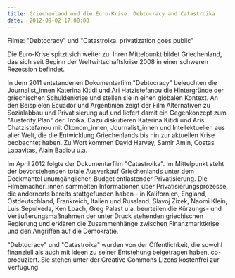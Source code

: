 ```yaml
---
title: Griechenland und die Euro-Krise. Debtocracy and Catastroika
date:  2012-09-02 17:00:00
---
```


Filme: "Debtocracy" und "Catastroika. privatization goes
public"



Die Euro-Krise spitzt sich weiter zu. Ihren Mittelpunkt bildet
Griechenland, das sich seit Beginn der Weltwirtschaftskrise 2008 in einer
schweren Rezession befindet.


In dem 2011 entstandenen Dokumentarfilm "Debtocracy" beleuchten die
Journalist_innen Katerina Kitidi und Ari Hatzistefanou die Hintergründe
der griechischen Schuldenkrise und stellen sie in einen globalen
Kontext. An den Beispielen Ecuador und Argentinien zeigt der Film
Alternativen zu Sozialabbau und Privatisierung auf und liefert damit ein
Gegenkonzept zum "Austerity Plan" der Troika. Dazu diskutieren Katerina
Kitidi und Aris Chatzistefanou mit Ökonom_innen, Journalist_innen und
Intellektuellen aus aller Welt, die die Entwicklung Griechenlands bis hin
zur aktuellen Krise beobachtet haben. Zu Wort kommen David Harvey, Samir
Amin, Costas Lapavitas, Alain Badiou u.a.


Im April 2012 folgte der Dokumentarfilm "Catastroika". Im Mittelpunkt
steht der bevorstehenden totale Ausverkauf Griechenlands unter dem
Deckmantel unumgänglicher, Budget entlastender Privatisierung. Die
Filmemacher_innen sammelten Informationen über Privatisierungsprozesse,
die andernorts bereits stattgefunden haben - in Kalifornien, England,
Ostdeutschland, Frankreich, Italien und Russland. Slavoj Zizek, Naomi
Klein, Luis Sepulveda, Ken Loach, Greg Palast u.a. beurteilen die
Kürzungs- und Veräußerungsmaßnahmen der unter Druck stehenden griechischen
Regierung und erklären die Zusammenhänge zwischen Finanzmarktkrise und den
Angriffen auf die Demokratie.


"Debtocracy" und "Catastroika" wurden von der Öffentlichkeit, die
sowohl finanziell als auch mit Ideen zu seiner Entstehung beigetragen
haben, co-produziert. Sie stehen unter der Creative Commons Lizens
kostenfrei zur Verfügung.



